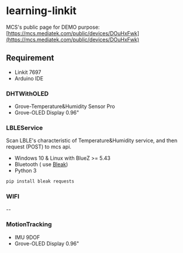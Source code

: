 # learning-linkit

MCS's public page for DEMO purpose: [https://mcs.mediatek.com/public/devices/DOuHxFwk](https://mcs.mediatek.com/public/devices/DOuHxFwk)

## Requirement
* Linkit 7697
* Arduino IDE
### DHTWithOLED
* Grove-Temperature&Humidity Sensor Pro
* Grove-OLED Display 0.96"
### LBLEService
Scan LBLE's characteristic of Temperature&Humidity service, and then request (POST)  to mcs api.
* Windows 10 & Linux with BlueZ >= 5.43
* Bluetooth ( use [Bleak](https://bleak.readthedocs.io))
* Python 3
```sh
pip install bleak requests
```
### WIFI
--
### MotionTracking
* IMU 9DOF
* Grove-OLED Display 0.96"
